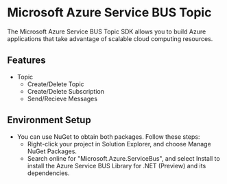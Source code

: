 ﻿# Microsoft Azure Service BUS Topic

 The Microsoft Azure Service BUS Topic SDK allows you to build Azure applications that take advantage of scalable cloud computing resources.

## Features

- Topic
    - Create/Delete Topic
    - Create/Delete Subscription
    - Send/Recieve Messages
    
## Environment Setup

- You can use NuGet to obtain both packages. Follow these steps:
  - Right-click your project in Solution Explorer, and choose Manage NuGet Packages.
  - Search online for "Microsoft.Azure.ServiceBus", and select Install to install the Azure Service BUS Library for .NET (Preview) and its dependencies.
